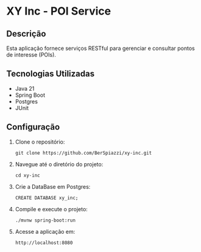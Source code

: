 # XY Inc - POI Service

## Descrição

Esta aplicação fornece serviços RESTful para gerenciar e consultar pontos de interesse (POIs).

## Tecnologias Utilizadas

- Java 21
- Spring Boot
- Postgres
- JUnit

## Configuração

1. Clone o repositório:
   ```
   git clone https://github.com/BerSpiazzi/xy-inc.git

2. Navegue até o diretório do projeto:
   ```
   cd xy-inc

3. Crie a DataBase em Postgres:
   ```
   CREATE DATABASE xy_inc;

4. Compile e execute o projeto:
   ````
   ./mvnw spring-boot:run

5. Acesse a aplicação em:
    ```
   http://localhost:8080
